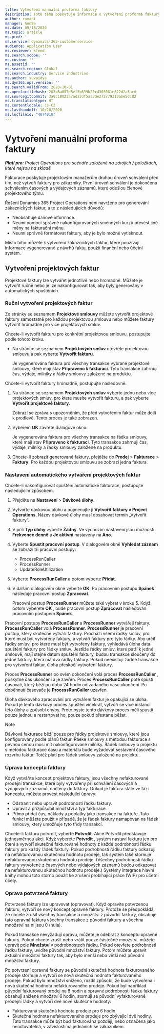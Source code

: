 ```yaml
---
title: Vytvoření manuální proforma faktury
description: Toto téma poskytuje informace o vytvoření proforma faktury.
author: rumant
manager: AnnBe
ms.date: 09/18/2020
ms.topic: article
ms.prod: ''
ms.service: dynamics-365-customerservice
audience: Application User
ms.reviewer: kfend
ms.search.scope: ''
ms.custom: ''
ms.assetid: ''
ms.search.region: Global
ms.search.industry: Service industries
ms.author: suvaidya
ms.dyn365.ops.version: ''
ms.search.validFrom: 2020-10-01
ms.openlocfilehash: 203b8a057d8ef3b699b20c4303061e622d2a3acd
ms.sourcegitcommit: 3a0c18823a7ad23df5aa3de272779313abe56c82
ms.translationtype: HT
ms.contentlocale: cs-CZ
ms.lasthandoff: 10/20/2020
ms.locfileid: "4074010"
---
```

# <a name="create-a-manual-proforma-invoice"></a>Vytvoření manuální proforma faktury

_**Platí pro:** Project Operations pro scénáře založené na zdrojích / položkách, které nejsou na skladě_

Fakturace poskytuje projektovým manažerům druhou úroveň schválení před tím, než vytvoří faktury pro zákazníky. První úroveň schválení je dokončena schválením časových a výdajových záznamů, které odešlou členové projektového týmu.

Řešení Dynamics 365 Project Operations není navrženo pro generování zákaznických faktur, a to z následujících důvodů:

- Neobsahuje daňové informace.
- Neumí pomocí správně nakonfigurovaných směnných kurzů převést jiné měny na fakturační měnu.
- Neumí správně formátovat faktury, aby je bylo možné vytisknout.

Místo toho můžete k vytvoření zákaznických faktur, které používají informace vygenerované z návrhů faktu, použít finanční nebo účetní systém.

## <a name="creating-project-invoices"></a>Vytvoření projektových faktur

Projektové faktury lze vytvářet jednotlivě nebo hromadně. Můžete je vytvořit ručně nebo je lze nakonfigurovat tak, aby byly generovány v automatických spuštěních.

### <a name="manually-create-project-invoices"></a>Ruční vytvoření projektových faktur 

Ze stránky se seznamem **Projektové smlouvy** můžete vytvořit projektové faktury samostatně pro každou projektovou smlouvu nebo můžete faktury vytvořit hromadně pro více projektových smluv.

Chcete-li vytvořit fakturu pro konkrétní projektovou smlouvu, postupujte podle tohoto kroku.

- Na stránce se seznamem **Projektových smluv** otevřete projektovou smlouvu a pak vyberte **Vytvořit fakturu**.

    Je vygenerována faktura pro všechny transakce vybrané projektové smlouvy, které mají stav **Připraveno k fakturaci**. Tyto transakce zahrnují čas, výdaje, milníky a řádky smlouvy založené na produktu.

Chcete-li vytvořit faktury hromadně, postupujte následovně.

1. Na stránce se seznamem **Projektových smluv** vyberte jednu nebo více projektových smluv, pro které musíte vytvořit fakturu, a pak vyberte **Vytvořit projektové faktury**.

    Zobrazí se zpráva s upozorněním, že před vytvořením faktur může dojít k prodlevě. Tento proces je také zobrazen.

2. Výběrem **OK** zavřete dialogové okno.

    Je vygenerována faktura pro všechny transakce na řádku smlouvy, které mají stav **Připraveno k fakturaci**. Tyto transakce zahrnují čas, výdaje, milníky a řádky smlouvy založené na produktu.

3. Chcete-li zobrazit generované faktury, přejděte do **Prodej** \> **Fakturace** \> **Faktury**. Pro každou projektovou smlouvu se zobrazí jedna faktura.

### <a name="set-up-automated-creation-of-project-invoices"></a>Nastavení automatického vytváření projektových faktur 

Chcete-li nakonfigurovat spuštění automatické fakturace, postupujte následujícím způsobem.

1. Přejděte na **Nastavení** \> **Dávkové úlohy**.
2. Vytvořte dávkovou úlohu a pojmenujte ji **Vytvořit faktury v Project Operations**. Název dávkové úlohy musí obsahovat termín „Vytvořit faktury”.
3. V poli **Typ úlohy** vyberte **Žádný**. Ve výchozím nastavení jsou možnosti **Frekvence denně** a **Je aktivní** nastaveny na **Ano**.
4. Vyberte **Spustit pracovní postup**. V dialogovém okně **Vyhledat záznam** se zobrazí tři pracovní postupy:

    - ProcessRunCaller
    - ProcessRunner
    - UpdateRoleUtilization

5. Vyberte **ProcessRunCaller** a potom vyberte **Přidat**.
6. V dalším dialogovém okně vyberte **OK**. Po pracovním postupu **Spánek** následuje pracovní postup **Zpracovat**.

    Pracovní postup **ProcessRunner** můžete také vybrat v kroku 5. Když potom vyberete **OK** , bude pracovní postup **Zpracovat** následován pracovním postupem **Spánek**.

Pracovní postupy **ProcessRunCaller** a **ProcessRunner** vytvářejí faktury. **ProcessRunCaller** volá **ProcessRunner**. **ProcessRunner** je pracovní postup, který skutečně vytváří faktury. Prochází všemi řádky smluv, pro které musí být vytvořeny faktury, a vytváří faktury pro tyto řádky. Aby určil řádky smluv, pro které musí být vytvořeny faktury, vyhledává úloha data spuštění faktury pro řádky smluv. Jestliže řádky smluv, které patří k jedné smlouvě, mají stejné datum spuštění faktury, budou transakce sloučeny do jedné faktury, která má dva řádky faktury. Pokud neexistují žádné transakce pro vytvoření faktur, úloha přeskočí vytvoření faktury.

Proces **ProcessRunner** po svém dokončení volá proces **ProcessRunCaller** , poskytne čas ukončení a je zavřen. Proces **ProcessRunCaller** poté spustí časovač, který běží po dobu 24 hodin od zadaného času ukončení. Po doběhnutí časovače je **ProcessRunCaller** uzavřen.

Úloha dávkového zpracování pro vytváření faktur je opakující se úloha. Pokud je tento dávkový proces spuštěn vícekrát, vytvoří se více instancí této úlohy a způsobí chyby. Proto byste tento dávkový proces měli spustit pouze jednou a restartovat ho, pouze pokud přestane běžet.

> [!NOTE]
> Dávková fakturace běží pouze pro řádky projektové smlouvy, které jsou konfigurovány podle plánů faktur. Řáeke smlouvy s metodou fakturace s pevnou cenou musí mít nakonfigurované milníky. Řádek smlouvy o projektu s metodou fakturace času a materiálu bude vyžadovat sestavení časového rozvrhu faktur. Totéž platí pro řádek smlouvy založené na projektu.      
 
### <a name="edit-a-draft-invoice"></a>Úprava konceptu faktury

Když vytváříte koncept projektové faktury, jsou všechny nefakturované prodejní transakce, které byly vytvořeny při schválení časových a výdajových záznamů, načteny do faktury. Dokud je faktura stále ve fázi konceptu, můžete provést následující úpravy:

- Odstranit nebo upravit podrobnosti řádku faktury.
- Upravit a přizpůsobit množství a typ fakturace.
- Přímo přidat čas, náklady a poplatky jako transakce na faktuře. Tuto funkci můžete použít v případě, že je řádek faktury namapován na řádek smlouvy, který umožňuje tyto třídy transakcí.

Chcete-li fakturu potvrdit, vyberte **Potvrdit**. Akce Potvrdit představuje jednosměrnou akci. Když vyberete **Potvrdit** , systém nastaví fakturu jen pro čtení a vytvoří skutečné fakturované hodnoty z každé podrobnosti řádku faktury pro každý řádek faktury. Pokud podrobnosti řádku faktury odkazují na nefakturovanou skutečnou hodnotu prodeje, tak systém také stornuje nefakturovanou skutečnou hodnotu prodeje. (Všechny podrobnosti řádku faktury vytvořené z časových nebo výdajových záznamů budou odkazovat na nefakturovanou skutečnou hodnotu prodeje.) Systémy integrace hlavní knihy mohou toto storno použít ke zrušení probíhající práce (WIP) pro účetní účely.

### <a name="correct-a-confirmed-invoice"></a>Oprava potvrzené faktury

Potvrzené faktury lze upravovat (opravovat). Když opravíte potvrzenou fakturu, vytvoří se nový koncept opravné faktury. Protože se předpokládá, že chcete zrušit všechny transakce a množství z původní faktury, obsahuje tato opravná faktura všechny transakce z původní faktury a všechna množství na ní jsou 0 (nula).

Pokud transakce nevyžadují opravu, můžete je odebrat z konceptu opravné faktury. Pokud chcete zrušit nebo vrátit pouze částečné množství, můžete upravit pole **Množství** v podrobnostech řádku. Pokud otevřete podrobnosti řádku faktury, uvidíte původní množství faktury. Potom můžete upravit aktuální množství faktury tak, aby bylo menší nebo větší než původní množství faktury.

Po potvrzení opravné faktury se původní skutečná hodnota fakturovaného prodeje stornuje a vytvoří se nová skutečná hodnota fakturovaného prodeje. Pokud bylo množství sníženo, rozdíl způsobí, že bude vytvořena i nová skutečná hodnota nefakturovaného prodeje. Pokud byl například původní fakturovaný prodej na 8 hodin a opravné podrobnosti řádku faktury obsahují snížené množství 6 hodin, stornují se původní vyfakturované prodejní řádky a vytvoří dvě nové skutečné hodnoty:

- Fakturovaná skutečná hodnota prodeje pro 6 hodin.
- Skutečná hodnota nefakturovaného prodeje pro zbývající dvě hodiny. Tato transakce může být buď fakturována později, nebo označena jako neúčtovatelná, v závislosti na jednáních se zákazníkem.
